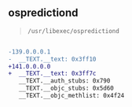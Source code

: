 ## ospredictiond

> `/usr/libexec/ospredictiond`

```diff

-139.0.0.0.1
-  __TEXT.__text: 0x3ff10
+141.0.0.0.0
+  __TEXT.__text: 0x3ff7c
   __TEXT.__auth_stubs: 0x790
   __TEXT.__objc_stubs: 0x5d60
   __TEXT.__objc_methlist: 0x4f24

```
